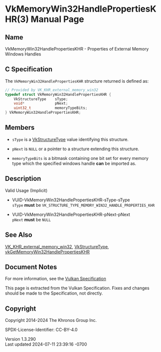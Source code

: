 # VkMemoryWin32HandlePropertiesKHR(3) Manual Page

## Name

VkMemoryWin32HandlePropertiesKHR - Properties of External Memory Windows
Handles



## <a href="#_c_specification" class="anchor"></a>C Specification

The `VkMemoryWin32HandlePropertiesKHR` structure returned is defined as:

``` c
// Provided by VK_KHR_external_memory_win32
typedef struct VkMemoryWin32HandlePropertiesKHR {
    VkStructureType    sType;
    void*              pNext;
    uint32_t           memoryTypeBits;
} VkMemoryWin32HandlePropertiesKHR;
```

## <a href="#_members" class="anchor"></a>Members

- `sType` is a [VkStructureType](https://registry.khronos.org/vulkan/specs/1.3-extensions/man/html/VkStructureType.html) value identifying
  this structure.

- `pNext` is `NULL` or a pointer to a structure extending this
  structure.

- `memoryTypeBits` is a bitmask containing one bit set for every memory
  type which the specified windows handle **can** be imported as.

## <a href="#_description" class="anchor"></a>Description

Valid Usage (Implicit)

- <a href="#VUID-VkMemoryWin32HandlePropertiesKHR-sType-sType"
  id="VUID-VkMemoryWin32HandlePropertiesKHR-sType-sType"></a>
  VUID-VkMemoryWin32HandlePropertiesKHR-sType-sType  
  `sType` **must** be
  `VK_STRUCTURE_TYPE_MEMORY_WIN32_HANDLE_PROPERTIES_KHR`

- <a href="#VUID-VkMemoryWin32HandlePropertiesKHR-pNext-pNext"
  id="VUID-VkMemoryWin32HandlePropertiesKHR-pNext-pNext"></a>
  VUID-VkMemoryWin32HandlePropertiesKHR-pNext-pNext  
  `pNext` **must** be `NULL`

## <a href="#_see_also" class="anchor"></a>See Also

[VK_KHR_external_memory_win32](https://registry.khronos.org/vulkan/specs/1.3-extensions/man/html/VK_KHR_external_memory_win32.html),
[VkStructureType](https://registry.khronos.org/vulkan/specs/1.3-extensions/man/html/VkStructureType.html),
[vkGetMemoryWin32HandlePropertiesKHR](https://registry.khronos.org/vulkan/specs/1.3-extensions/man/html/vkGetMemoryWin32HandlePropertiesKHR.html)

## <a href="#_document_notes" class="anchor"></a>Document Notes

For more information, see the <a
href="https://registry.khronos.org/vulkan/specs/1.3-extensions/html/vkspec.html#VkMemoryWin32HandlePropertiesKHR"
target="_blank" rel="noopener">Vulkan Specification</a>

This page is extracted from the Vulkan Specification. Fixes and changes
should be made to the Specification, not directly.

## <a href="#_copyright" class="anchor"></a>Copyright

Copyright 2014-2024 The Khronos Group Inc.

SPDX-License-Identifier: CC-BY-4.0

Version 1.3.290  
Last updated 2024-07-11 23:39:16 -0700
